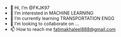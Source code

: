 - 👋 Hi, I’m @FKJK97
- 👀 I’m interested in MACHINE LEARNING
- 🌱 I’m currently learning TRANSPORTATION ENGG
- 💞️ I’m looking to collaborate on ...
- 📫 How to reach me fatimakhaleel888@gmail.com

<!---
FKJK97/FKJK97 is a ✨ special ✨ repository because its `README.md` (this file) appears on your GitHub profile.
You can click the Preview link to take a look at your changes.
--->
